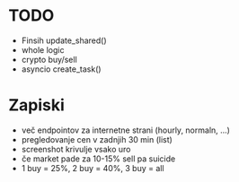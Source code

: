 # TODO

- Finsih update_shared()
- whole logic
- crypto buy/sell
- asyncio create_task()

# Zapiski
- več endpointov za internetne strani (hourly, normaln, ...)
- pregledovanje cen v zadnjih 30 min (list)
- screenshot krivulje vsako uro
- če market pade za 10-15% sell pa suicide
- 1 buy = 25%, 2 buy = 40%, 3 buy = all